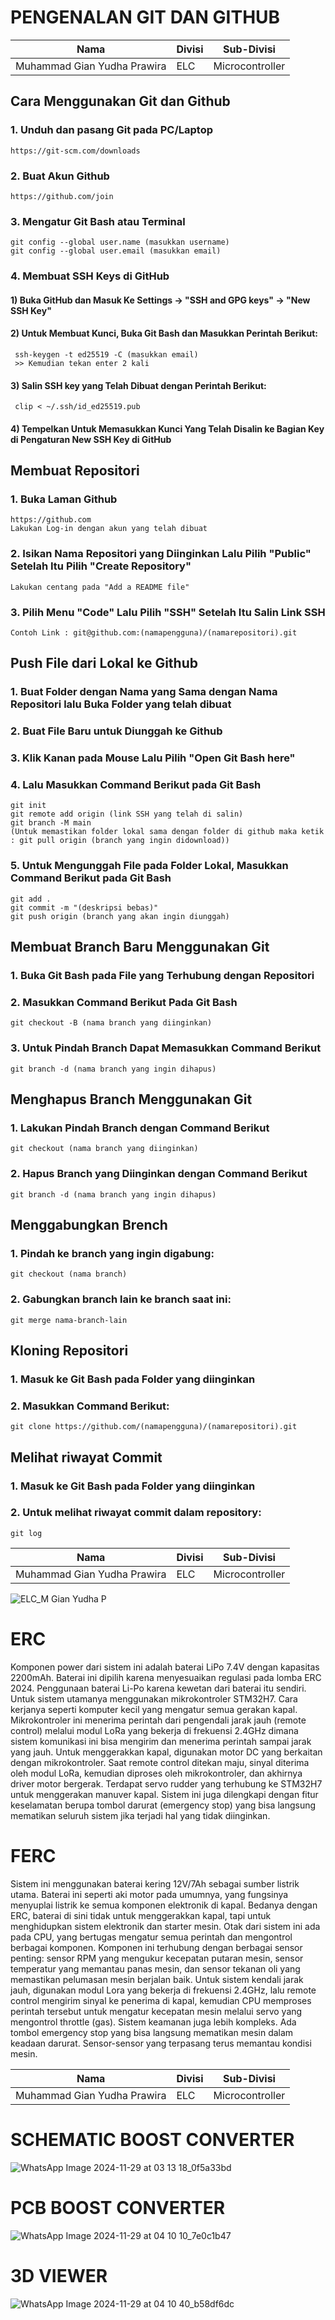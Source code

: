 # PENGENALAN GIT DAN GITHUB
|Nama|Divisi|Sub-Divisi|
|----|------|----------|
|Muhammad Gian Yudha Prawira| ELC | Microcontroller|

## Cara Menggunakan Git dan Github
### 1. Unduh dan pasang Git pada PC/Laptop
    https://git-scm.com/downloads
### 2. Buat Akun Github
    https://github.com/join
### 3. Mengatur Git Bash atau Terminal
    git config --global user.name (masukkan username)
    git config --global user.email (masukkan email)
### 4. Membuat SSH Keys di GitHub
#### 1) Buka GitHub dan Masuk Ke Settings -> "SSH and GPG keys" -> "New SSH Key"
#### 2) Untuk Membuat Kunci, Buka Git Bash dan Masukkan Perintah Berikut:
     ssh-keygen -t ed25519 -C (masukkan email)
     >> Kemudian tekan enter 2 kali
#### 3) Salin SSH key yang Telah Dibuat dengan Perintah Berikut:
     clip < ~/.ssh/id_ed25519.pub
#### 4) Tempelkan Untuk Memasukkan Kunci Yang Telah Disalin ke Bagian Key di Pengaturan New SSH Key di GitHub

    
## Membuat Repositori
### 1. Buka Laman Github
    https://github.com
    Lakukan Log-in dengan akun yang telah dibuat
### 2. Isikan Nama Repositori yang Diinginkan Lalu Pilih "Public" Setelah Itu Pilih "Create Repository"
    Lakukan centang pada "Add a README file"
### 3. Pilih Menu "Code" Lalu Pilih "SSH" Setelah Itu Salin Link SSH
    Contoh Link : git@github.com:(namapengguna)/(namarepositori).git


## Push File dari Lokal ke Github
### 1. Buat Folder dengan Nama yang Sama dengan Nama Repositori lalu Buka Folder yang telah dibuat
### 2. Buat File Baru untuk Diunggah ke Github
### 3. Klik Kanan pada Mouse Lalu Pilih "Open Git Bash here"
### 4. Lalu Masukkan Command Berikut pada Git Bash
    git init
   	git remote add origin (link SSH yang telah di salin)
   	git branch -M main
    (Untuk memastikan folder lokal sama dengan folder di github maka ketik : git pull origin (branch yang ingin didownload))
### 5. Untuk Mengunggah File pada Folder Lokal, Masukkan Command Berikut pada Git Bash
    git add .
    git commit -m "(deskripsi bebas)"
    git push origin (branch yang akan ingin diunggah)

## Membuat Branch Baru Menggunakan Git 
### 1. Buka Git Bash pada File yang Terhubung dengan Repositori
### 2. Masukkan Command Berikut Pada Git Bash
    git checkout -B (nama branch yang diinginkan)
### 3. Untuk Pindah Branch Dapat Memasukkan Command Berikut
    git branch -d (nama branch yang ingin dihapus)

## Menghapus Branch Menggunakan Git
### 1. Lakukan Pindah Branch dengan Command Berikut
    git checkout (nama branch yang diinginkan)
### 2. Hapus Branch yang Diinginkan dengan Command Berikut
    git branch -d (nama branch yang ingin dihapus)

## Menggabungkan Brench
### 1. Pindah ke branch yang ingin digabung:
    git checkout (nama branch)
### 2. Gabungkan branch lain ke branch saat ini:
    git merge nama-branch-lain

## Kloning Repositori
### 1. Masuk ke Git Bash pada Folder yang diinginkan
### 2. Masukkan Command Berikut:
    git clone https://github.com/(namapengguna)/(namarepositori).git

## Melihat riwayat Commit
### 1. Masuk ke Git Bash pada Folder yang diinginkan
### 2. Untuk melihat riwayat commit dalam repository:
    git log



























|Nama|Divisi|Sub-Divisi|
|----|------|----------|
|Muhammad Gian Yudha Prawira| ELC | Microcontroller|


![ELC_M  Gian Yudha P](https://github.com/user-attachments/assets/bc6b860d-ad89-4af8-835d-fdc78d17cc00)

# ERC
Komponen power dari sistem ini adalah baterai LiPo 7.4V dengan kapasitas 2200mAh. Baterai ini dipilih karena menyesuaikan regulasi pada lomba ERC 2024. Penggunaan baterai Li-Po karena kewetan dari baterai itu sendiri. Untuk sistem utamanya menggunakan mikrokontroler STM32H7. Cara kerjanya seperti komputer kecil yang mengatur semua gerakan kapal. Mikrokontroler ini menerima perintah dari pengendali jarak jauh (remote control) melalui modul LoRa yang bekerja di frekuensi 2.4GHz dimana sistem komunikasi ini bisa mengirim dan menerima perintah sampai jarak yang jauh. Untuk menggerakkan kapal, digunakan  motor DC yang berkaitan dengan mikrokontroler. Saat remote control ditekan maju, sinyal diterima oleh modul LoRa, kemudian diproses oleh mikrokontroler, dan akhirnya driver motor bergerak. Terdapat servo rudder yang terhubung ke STM32H7 untuk menggerakan manuver kapal. Sistem ini juga dilengkapi dengan fitur keselamatan berupa tombol darurat (emergency stop) yang bisa langsung mematikan seluruh sistem jika terjadi hal yang tidak diinginkan. 

# FERC
Sistem ini menggunakan baterai kering 12V/7Ah sebagai sumber listrik utama. Baterai ini seperti aki motor pada umumnya, yang fungsinya menyuplai listrik ke semua komponen elektronik di kapal. Bedanya dengan ERC, baterai di sini tidak untuk menggerakkan kapal, tapi untuk menghidupkan sistem elektronik dan starter mesin. Otak dari sistem ini ada pada CPU, yang bertugas mengatur semua perintah dan mengontrol berbagai komponen. Komponen ini terhubung dengan berbagai sensor penting: sensor RPM yang mengukur kecepatan putaran mesin, sensor temperatur yang memantau panas mesin, dan sensor tekanan oli yang memastikan pelumasan mesin berjalan baik. Untuk sistem kendali jarak jauh, digunakan modul Lora yang bekerja di frekuensi 2.4GHz, lalu remote control mengirim sinyal ke penerima di kapal, kemudian CPU memproses perintah tersebut untuk mengatur kecepatan mesin melalui servo yang mengontrol throttle (gas). Sistem keamanan juga lebih kompleks. Ada tombol emergency stop yang bisa langsung mematikan mesin dalam keadaan darurat. Sensor-sensor yang terpasang terus memantau kondisi mesin.
















|Nama|Divisi|Sub-Divisi|
|----|------|----------|
|Muhammad Gian Yudha Prawira| ELC | Microcontroller|
# SCHEMATIC BOOST CONVERTER
![WhatsApp Image 2024-11-29 at 03 13 18_0f5a33bd](https://github.com/user-attachments/assets/d49b9ce8-fcf4-4861-b15d-9012530ff3df)
# PCB BOOST CONVERTER
![WhatsApp Image 2024-11-29 at 04 10 10_7e0c1b47](https://github.com/user-attachments/assets/9bba6d67-8231-4b0a-b4b8-b10db21b2472)
# 3D VIEWER
![WhatsApp Image 2024-11-29 at 04 10 40_b58df6dc](https://github.com/user-attachments/assets/81b0efbc-adf8-4529-bea5-2290c783e21d)



